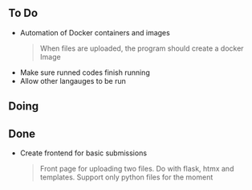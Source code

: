 ## To Do

- Automation of Docker containers and images
    > When files are uploaded, the program should create a docker Image
- Make sure runned codes finish running
- Allow other langauges to be run

## Doing


## Done

- Create frontend for basic submissions
    > Front page for uploading two files. Do with flask, htmx and templates. Support only python files for the moment
